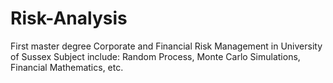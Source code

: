 # Risk-Analysis
First master degree Corporate and Financial Risk Management in University of Sussex
Subject include: Random Process, Monte Carlo Simulations, Financial Mathematics, etc.
